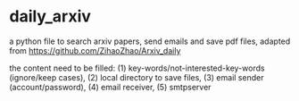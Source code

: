 # daily_arxiv
a python file to search arxiv papers, send emails and save pdf files, adapted from https://github.com/ZihaoZhao/Arxiv_daily

the content need to be filled: 
(1) key-words/not-interested-key-words (ignore/keep cases), (2) local directory to save files, (3) email sender (account/password), (4) email receiver, (5) smtpserver
